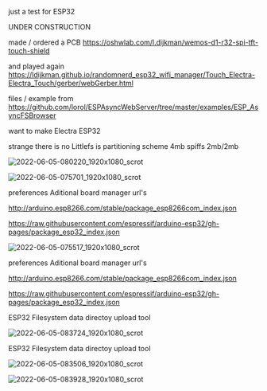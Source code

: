 just a test for ESP32

UNDER CONSTRUCTION

made / ordered a PCB https://oshwlab.com/l.dijkman/wemos-d1-r32-spi-tft-touch-shield

and played again https://ldijkman.github.io/randomnerd_esp32_wifi_manager/Touch_Electra-Electra_Touch/gerber/webGerber.html

files / example from https://github.com/lorol/ESPAsyncWebServer/tree/master/examples/ESP_AsyncFSBrowser

want to make Electra ESP32

strange there is no Littlefs is partitioning scheme 4mb spiffs 2mb/2mb

![2022-06-05-080220_1920x1080_scrot](https://user-images.githubusercontent.com/45427770/172038278-f4af93f2-479a-4aef-9ad8-eb1ff79e8cc5.png)


![2022-06-05-075701_1920x1080_scrot](https://user-images.githubusercontent.com/45427770/172038279-49262ca7-314a-43ca-91b6-f6eaf3d2329a.png)

preferences Aditional board manager url's

http://arduino.esp8266.com/stable/package_esp8266com_index.json

https://raw.githubusercontent.com/espressif/arduino-esp32/gh-pages/package_esp32_index.json

![2022-06-05-075517_1920x1080_scrot](https://user-images.githubusercontent.com/45427770/172038280-d34c74d6-156e-474f-80c4-12032fddc132.png)

preferences Aditional board manager url's

http://arduino.esp8266.com/stable/package_esp8266com_index.json

https://raw.githubusercontent.com/espressif/arduino-esp32/gh-pages/package_esp32_index.json

ESP32 Filesystem data directoy upload tool

![2022-06-05-083724_1920x1080_scrot](https://user-images.githubusercontent.com/45427770/172038675-32ecb708-f934-4e8f-85b9-7aa7d2137964.png)

ESP32 Filesystem data directoy upload tool

![2022-06-05-083506_1920x1080_scrot](https://user-images.githubusercontent.com/45427770/172038595-24cf0c91-b25b-49ae-9269-7f7bdd2826d8.png)

![2022-06-05-083928_1920x1080_scrot](https://user-images.githubusercontent.com/45427770/172038748-e0b39463-2238-4356-97bf-cfb8a067591a.png)

